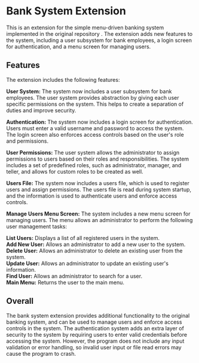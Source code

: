 # Bank System Extension
This is an extension for the simple menu-driven banking system implemented in the original repository . The extension adds new features to the system, including a user subsystem for bank employees, a login screen for authentication, and a menu screen for managing users.

## Features
The extension includes the following features:

**User System:** The system now includes a user subsystem for bank employees. The user system provides abstraction by giving each user specific permissions on the system. This helps to create a separation of duties and improve security.  

**Authentication:** The system now includes a login screen for authentication. Users must enter a valid username and password to access the system. The login screen also enforces access controls based on the user's role and permissions.  

**User Permissions:** The user system allows the administrator to assign permissions to users based on their roles and responsibilities. The system includes a set of predefined roles, such as administrator, manager, and teller, and allows for custom roles to be created as well.  

**Users File:** The system now includes a users file, which is used to register users and assign permissions. The users file is read during system startup, and the information is used to authenticate users and enforce access controls.  

**Manage Users Menu Screen:** The system includes a new menu screen for managing users. The menu allows an administrator to perform the following user management tasks:  

**List Users:** Displays a list of all registered users in the system.  
**Add New User:** Allows an administrator to add a new user to the system.  
**Delete User:** Allows an administrator to delete an existing user from the system.  
**Update User:** Allows an administrator to update an existing user's information.  
**Find User:** Allows an administrator to search for a user.  
**Main Menu:** Returns the user to the main menu.  

## Overall
The bank system extension provides additional functionality to the original banking system, and can be used to manage users and enforce access controls in the system. The authentication system adds an extra layer of security to the system by requiring users to enter valid credentials before accessing the system. However, the program does not include any input validation or error handling, so invalid user input or file read errors may cause the program to crash.



